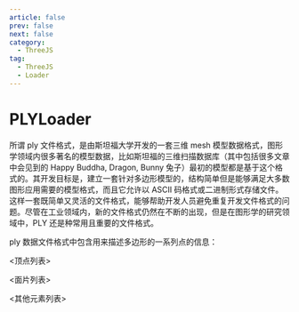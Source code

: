 ```yaml
---
article: false
prev: false
next: false
category:
  - ThreeJS
tag:
  - ThreeJS
  - Loader
---
```


# PLYLoader

所谓 ply 文件格式，是由斯坦福大学开发的一套三维 mesh 模型数据格式，图形学领域内很多著名的模型数据，比如斯坦福的三维扫描数据库（其中包括很多文章中会见到的 Happy Buddha, Dragon, Bunny 兔子）最初的模型都是基于这个格式的。其开发目标是，建立一套针对多边形模型的，结构简单但是能够满足大多数图形应用需要的模型格式，而且它允许以 ASCII 码格式或二进制形式存储文件。这样一套既简单又灵活的文件格式，能够帮助开发人员避免重复开发文件格式的问题。尽管在工业领域内，新的文件格式仍然在不断的出现，但是在图形学的研究领域中，PLY 还是种常用且重要的文件格式。

ply 数据文件格式中包含用来描述多边形的一系列点的信息：

<顶点列表>

<面片列表>

<其他元素列表>

<!-- more -->

